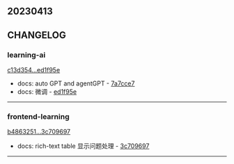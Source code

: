 ## 20230413

## CHANGELOG

### learning-ai

[c13d354...ed1f95e](https://github.com/zhbhun/learning-ai/compare/c13d354...ed1f95e)

* docs: auto GPT and agentGPT - [7a7cce7](https://github.com/zhbhun/learning-ai/commit/7a7cce7ef983dfa2696557f5a208875278e8549a)
* docs: 微调 - [ed1f95e](https://github.com/zhbhun/learning-ai/commit/ed1f95eb1b4e3aa0838decfee5aa6321bcd0e6bf)

---

### frontend-learning

[b4863251...3c709697](https://github.com/zhbhun/frontend-learning/compare/b4863251...3c709697)

* docs: rich-text table 显示问题处理 - [3c709697](https://github.com/zhbhun/frontend-learning/commit/3c70969730ab0f2b711c128649112e98bc530e81)

---

